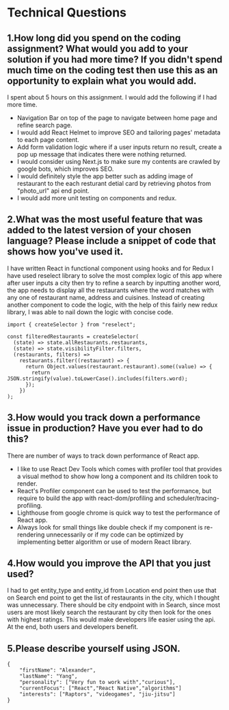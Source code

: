 # Technical Questions

## 1.How long did you spend on the coding assignment? What would you add to your solution if you had more time? If you didn't spend much time on the coding test then use this as an opportunity to explain what you would add.

I spent about 5 hours on this assignment. I would add the following if I had more time.
* Navigation Bar on top of the page to navigate between home page and refine search page.
* I would add React Helmet to improve SEO and tailoring pages' metadata to each page content.
* Add form validation logic where if a user inputs return no result, create a pop up message that indicates there were nothing returned.
* I would consider using Next.js to make sure my contents are crawled by google bots, which improves SEO. 
* I would definitely style the app better such as adding image of restaurant to the each resturant detial card by retrieving photos from "photo_url" api end point.
* I would add more unit testing on components and redux.  

## 2.What was the most useful feature that was added to the latest version of your chosen language? Please include a snippet of code that shows how you've used it.

I have written React in functional component using hooks and for Redux I have used reselect library to solve the most complex logic of this app where after user inputs a city then try to refine a search by inputting another word, the app needs to display all the restaurants where the word matches with any one of restaurant name, address and cuisines. Instead of creating another component to code the logic, with the help of this fairly new redux library, I was able to nail down the logic with concise code. 
```
import { createSelector } from "reselect";

const filteredRestaurants = createSelector(
  (state) => state.allRestaurants.restaurants,
  (state) => state.visibilityFilter.filters,
  (restaurants, filters) =>
    restaurants.filter((restaurant) => {
      return Object.values(restaurant.restaurant).some((value) => {
        return JSON.stringify(value).toLowerCase().includes(filters.word);
      });
    })
);
```

## 3.How would you track down a performance issue in production? Have you ever had to do this?

There are number of ways to track down performance of React app.
* I like to use React Dev Tools which comes with profiler tool that provides a visual method to show how long a component and its children took to render.
* React's Profiler component can be used to test the performance, but require to build the app with react-dom/profiling and scheduler/tracing-profiling.
* Lighthouse from google chrome is quick way to test the performance of React app.
* Always look for small things like double check if my component is re-rendering unnecessarily or if my code can be optimized by implementing better algorithm or use of modern React library.

## 4.How would you improve the API that you just used?

I had to get entity_type and entity_id from Location end point then use that on Search end point to get the list of restaurants in the city, which I thought was unnecessary. There should be city endpoint with in Search, since most users are most likely search the restaurant by city then look for the ones with highest ratings. This would make developers life easier using the api. At the end, both users and developers benefit.

## 5.Please describe yourself using JSON.

```
{
    "firstName": "Alexander",
    "lastName": "Yang",
    "personality": ["Very fun to work with","curious"],
    "currentFocus": ["React","React Native","algorithms"]
    "interests": ["Raptors", "videogames", "jiu-jitsu"]
}
```